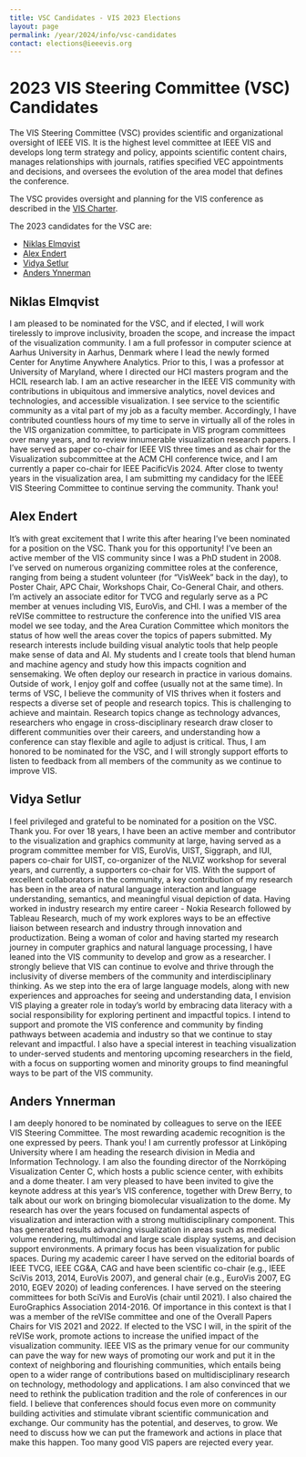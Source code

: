 ```yaml
---
title: VSC Candidates - VIS 2023 Elections
layout: page
permalink: /year/2024/info/vsc-candidates
contact: elections@ieeevis.org
---
```


# 2023 VIS Steering Committee (VSC) Candidates 
The VIS Steering Committee (VSC) provides scientific and organizational oversight of IEEE VIS. It is the highest level committee at IEEE VIS and develops long term strategy and policy, appoints scientific content chairs, manages relationships with journals, ratifies specified VEC appointments and decisions, and oversees the evolution of the area model that defines the conference.

The VSC provides oversight and planning for the VIS conference as described in the [VIS Charter](http://ieeevis.org/governance/IEEE-governance-structure).

The 2023 candidates for the VSC are:
* [Niklas Elmqvist](#niklas-elmqvist)
* [Alex Endert](#alex-endert)
* [Vidya Setlur](#vidya-setlur)
* [Anders Ynnerman](#anders-ynnerman)

## Niklas Elmqvist
I am pleased to be nominated for the VSC, and if elected, I will work tirelessly to improve inclusivity, broaden the scope, and increase the impact of the visualization community. I am a full professor in computer science at Aarhus University in Aarhus, Denmark where I lead the newly formed Center for Anytime Anywhere Analytics. Prior to this, I was a professor at University of Maryland, where I directed our HCI masters program and the HCIL research lab. I am an active researcher in the IEEE VIS community with contributions in ubiquitous and immersive analytics, novel devices and technologies, and accessible visualization.
I see service to the scientific community as a vital part of my job as a faculty member. Accordingly, I have contributed countless hours of my time to serve in virtually all of the roles in the VIS organization committee, to participate in VIS program committees over many years, and to review innumerable visualization research papers. I have served as paper co-chair for IEEE VIS three times and as chair for the Visualization subcommittee at the ACM CHI conference twice, and I am currently a paper co-chair for IEEE PacificVis 2024.
After close to twenty years in the visualization area, I am submitting my candidacy for the IEEE VIS Steering Committee to continue serving the community. Thank you!

## Alex Endert
It’s with great excitement that I write this after hearing I’ve been nominated for a position on the VSC. Thank you for this opportunity! I’ve been an active member of the VIS community since I was a PhD student in 2008. I’ve served on numerous organizing committee roles at the conference, ranging from being a student volunteer (for “VisWeek” back in the day), to Poster Chair, APC Chair, Workshops Chair, Co-General Chair, and others. I’m actively an associate editor for TVCG and regularly serve as a PC member at venues including VIS, EuroVis, and CHI. I was a member of the reVISe committee to restructure the conference into the unified VIS area model we see today, and the Area Curation Committee which monitors the status of how well the areas cover the topics of papers submitted. My research interests include building visual analytic tools that help people make sense of data and AI. My students and I create tools that blend human and machine agency and study how this impacts cognition and sensemaking. We often deploy our research in practice in various domains. Outside of work, I enjoy golf and coffee (usually not at the same time).
In terms of VSC, I believe the community of VIS thrives when it fosters and respects a diverse set of people and research topics. This is challenging to achieve and maintain. Research topics change as technology advances, researchers who engage in cross-disciplinary research draw closer to different communities over their careers, and understanding how a conference can stay flexible and agile to adjust is critical. Thus, I am honored to be nominated for the VSC, and I will strongly support efforts to listen to feedback from all members of the community as we continue to improve VIS.

## Vidya Setlur
I feel privileged and grateful to be nominated for a position on the VSC. Thank you. For over 18 years, I have been an active member and contributor to the visualization and graphics community at large, having served as a program committee member for VIS, EuroVis, UIST, Siggraph, and IUI, papers co-chair for UIST, co-organizer of the NLVIZ workshop for several years, and currently, a supporters co-chair for VIS. With the support of excellent collaborators in the community, a key contribution of my research has been in the area of natural language interaction and language understanding, semantics, and meaningful visual depiction of data. Having worked in industry research my entire career - Nokia Research followed by Tableau Research, much of my work explores ways to be an effective liaison between research and industry through innovation and productization.
Being a woman of color and having started my research journey in computer graphics and natural language processing, I have leaned into the VIS community to develop and grow as a researcher. I strongly believe that VIS can continue to evolve and thrive through the inclusivity of diverse members of the community and interdisciplinary thinking. As we step into the era of large language models, along with new experiences and approaches for seeing and understanding data, I envision VIS playing a greater role in today’s world by embracing data literacy with a social responsibility for exploring pertinent and impactful topics. I intend to support and promote the VIS conference and community by finding pathways between academia and industry so that we continue to stay relevant and impactful. I also have a special interest in teaching visualization to under-served students and mentoring upcoming researchers in the field, with a focus on supporting women and minority groups to find meaningful ways to be part of the VIS community.

## Anders Ynnerman
I am deeply honored to be nominated by colleagues to serve on the IEEE VIS Steering Committee. The most rewarding academic recognition is the one expressed by peers. Thank you! I am currently professor at Linköping University where I am heading the research division in Media and Information Technology. I am also the founding director of the Norrköping Visualization Center C, which hosts a public science center, with exhibits and a dome theater.  I am very pleased to have been invited to give the keynote address at this year’s VIS conference, together with Drew Berry, to talk about our work on bringing biomolecular visualization to the dome.  My research has over the years focused on fundamental aspects of visualization and interaction with a strong multidisciplinary component. This has generated results advancing visualization in areas such as medical volume rendering, multimodal and large scale display systems, and decision support environments. A primary focus has been visualization for public spaces.
During my academic career I have served on the editorial boards of IEEE TVCG, IEEE CG&A, CAG and have been scientific co-chair (e.g., IEEE SciVis 2013, 2014, EuroVis 2007), and general chair (e.g., EuroVis 2007, EG 2010, EGEV 2020) of leading conferences. I have served on the steering committees for both SciVis and EuroVis (chair until 2021). I also chaired the EuroGraphics Association 2014-2016. Of importance in this context is that I was a member of the reVISe committee and one of the Overall Papers Chairs for VIS 2021 and 2022.
If elected to the VSC I will, in the spirit of the reVISe work, promote actions to increase the unified impact of the visualization community. IEEE VIS as the primary venue for our community can pave the way for new ways of promoting our work and put it in the context of neighboring and flourishing communities, which entails being open to a wider range of contributions based on multidisciplinary research on technology, methodology and applications. I am also convinced that we need to rethink the publication tradition and the role of conferences in our field. I believe that conferences should focus even more on community building activities and stimulate vibrant scientific communication and exchange. Our community has the potential, and deserves, to grow. We need to discuss how we can put the framework and actions in place that make this happen. Too many good VIS papers are rejected every year.


